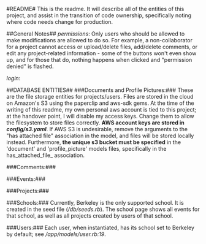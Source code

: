 #README#
This is the readme. It will describe all of the entities of this project, and assist in the transition of code ownership, specifically noting where code needs change for production.

##General Notes##
*permissions*: Only users who should be allowed to make modifications are allowed to do so. For example, a non-collaborator for a project cannot access or upload/delete files, add/delete comments, or edit any project-related information - some of the buttons won't even show up, and for those that do, nothing happens when clicked and "permission denied" is flashed.

*login*:

##DATABASE ENTITIES##
###Documents and Profile Pictures:###
These are the file storage entities for projects/users. Files are stored in the cloud on Amazon's S3 using the paperclip and aws-sdk gems. At the time of the writing of this readme, my own personal aws account is tied to this project; at the handover point, I will disable my access keys. Change them to allow the filesystem to store files correctly. **AWS account keys are stored in *config/s3.yaml***. If AWS S3 is undesirable, remove the arguments to the "has attached file" association in the model, and files will be stored locally instead. Furthermore, **the unique s3 bucket must be specified** in the 'document' and 'profile\_picture' models files, specifically in the has\_attached\_file\_ association.

###Comments:###

###Events:###

###Projects:###

###Schools:###
Currently, Berkeley is the only supported school. It is created in the seed file (*/db/seeds.rb*). The school page shows all events for that school, as well as all projects created by users of that school.

###Users:###
Each user, when instantiated, has its school set to Berkeley by default; see */app/models/user.rb:19*. 


